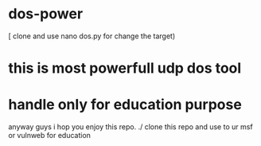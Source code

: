 # dos-power
[ clone and use nano dos.py for change the target)
# this is most powerfull udp dos tool 
# handle only for education purpose 
anyway guys i hop you enjoy this repo.
./ clone this repo and use to ur msf or vulnweb for education